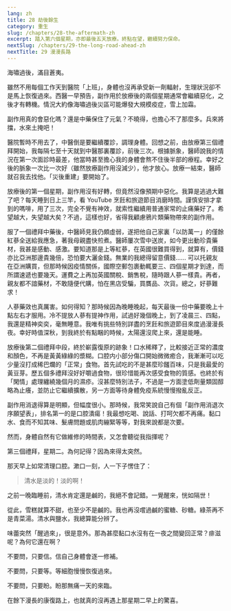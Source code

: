```yaml
---
lang: zh
title: 28 劫後餘生
category: 重生
slug: /chapters/28-the-aftermath-zh
excerpt: 踏入第六個星期，亦即最後五天放療。終點在望，繼續努力保命。
nextSlug: /chapters/29-the-long-road-ahead-zh
nextTitle: 29 漫漫長路
---
```


<p class="cn">海嘯過後，滿目蒼夷。

<p class="cn">雖然不用每個工作天到醫院「上班」，身體也沒再承受新一劑輻射，生理狀況卻不是馬上恢復過來。西醫一早預告，副作用於放療後的兩個星期通常會繼續惡化，之後才有轉機。情況大約像海嘯過後災區可能爆發大規模疫症，雪上加霜。

<p class="cn">副作用真的會惡化嗎？還是中藥保住了元氣？不曉得，也擔心不了那麼多。兵來將擋，水來土掩吧！

<p class="cn">醫院暫時不用去了，中醫倒是要繼續覆診，調理身體。回想之前，由放療第三個禮拜開始，我每隔七至十天就到中醫那裏覆診，前後三次。根據脈象，醫師說我的情況在第一次面診時最差，他當時甚至擔心我的身體會熬不住後半部的療程。幸好之後的脈象一次比一次好（雖然放療副作用沒減少），他才放心。放療一結束，醫師就召我去找他。「災後重建」要開始了。

<p class="cn">放療後的第一個星期，副作用沒有好轉，但竟然沒像預期中惡化。我算是逃過大難了吧？每天睡到日上三竿，看 YouTube 烹飪和旅遊節目消磨時間。謹慎安排才拿到的嗎啡，用了三次，完全不覺有神效，就索性繼續用普通家常的止痛藥好了。希望越大，失望越大矣？不過，這樣也好，省得我顧慮鴉片類藥物帶來的副作用。

<p class="cn">服了一個禮拜中藥後，中醫師見我仍頗虛弱，遂把他自己家裏「以防萬一」的僅餘紅蔘全送給我應急，著我母親盡快煎煮。醫師屢次雪中送炭，如今更出動珍貴藥材，我甚是感動、感激。要知道那是上等紅蔘，在英國很難買得到，就算有，價錢亦比亞洲那邊貴幾倍，恐怕要大灑金錢。無業的我總得留意價錢...... 可以托親友在亞洲購買，但那時候因疫情關係，國際空郵包裹動輒要三、四個星期才到達，而所謂速遞也要幾天。運費之上再加英國關稅、銷售稅，隨時跟人蔘一樣貴。再者，親友都不諳藥材，不敢隨便代購，怕在黑店受騙，買贋品、次貨。總之，好蔘難求！

<p class="cn">人蔘藥效也真厲害。如何得知？那時候因為晚睡晚起，每天最後一份中藥要晚上十點左右才服用。冷不提放人蔘有提神作用，試過好幾個晚上，到了凌晨三、四點，我還是精神奕奕，毫無睡意。我唯有挑些特別詳盡的烹飪和旅遊節目來度過漫漫長夜。幸好時值深秋，到我終於有點睏的時候，太陽還沒爬上來，還是能睡。

<p class="cn">放療後第二個禮拜中段，終於嶄露復原的跡象！口水稀釋了，比較接近正常的濃度和顏色，不再是黃黃綠綠的漿糊。口腔内小部分傷口開始微微癒合，我漸漸可以吃少量沒打成稀巴爛的「正常」食物。首先試吃的不是甚麼珍饈百味，只是我最愛的黃豆芽。歷五個多禮拜沒好好嚼過食物，很珍惜能再次感受食物的質感。也終於有「閑情」處理纏繞幾個月的濕疹。沒甚麼特別法子，不過是一方面塗低劑量類固醇略為止癢，並防止它繼續擴散，另一方面等待身體免疫系統慢慢撥亂反正。

<p class="cn">副作用消退得算是明顯，但幅度很小。那時候，我常笑說自己有個「副作用消退次序願望表」，排名第一的是口腔潰瘍！我最想吃喝、說話、打呵欠都不再痛。黏口水、食而不知其味、髮膚問題或肌肉繃緊等等，對我來說都是次要。

<p class="cn">然而，身體自然有它做維修的時間表，又怎會聽從我指揮呢？

<p class="cn">第三個禮拜，星期二。為何記得？因為來得太突然。

<p class="cn">那天早上如常清理口腔。漱口一刻，人一下子愣住了：

<blockquote class="cn">清水是淡的！淡的啊！</blockquote>

<p class="cn">之前一晚臨睡前，清水肯定還是鹹的，我絕不會記錯。一覺醒來，恍如隔世！

<p class="cn">從此，雪糕就算不甜，也至少不是鹹的。我也再沒嚐過鹹的蜜糖、砂糖。綠茶再不是青菜湯。清水與鹽水，我總算能分辨了。

<p class="cn">味蕾突然「醒過來」，很是意外。那為甚麼黏口水沒有在一夜之間變回正常？痱滋呢？為何它還在啊？

<p class="cn">不要問，只要信。信自己身體會逐一修補。

<p class="cn">不要問，只要等。等細胞慢慢恢復過來。

<p class="cn">不要問，只要盼。盼那無痛一天的來臨。

<p class="cn">在餘下漫長的康復路上，也就真的沒再遇上那星期二早上的驚喜。
